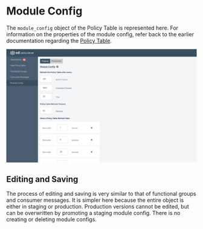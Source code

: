 # Module Config

The `module_config` object of the Policy Table is represented here. For information on the properties of the module config, refer back to the earlier documentation regarding the [Policy Table](../../api-reference-documentation/policy-table/overview/).

![Module-Config.png](./assets/Module-Config.png)

## Editing and Saving
The process of editing and saving is very similar to that of functional groups and consumer messages. It is simpler here because the entire object is either in staging or production. Production versions cannot be edited, but can be overwritten by promoting a staging module config. There is no creating or deleting module configs.
